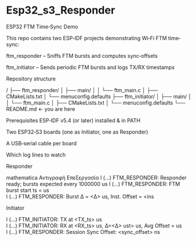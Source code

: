 # Esp32_s3_Responder

ESP32 FTM Time‑Sync Demo

This repo contains two ESP‑IDF projects demonstrating Wi‑Fi FTM time‐sync:

ftm_responder – Sniffs FTM bursts and computes sync‑offsets

ftm_initiator – Sends periodic FTM bursts and logs TX/RX timestamps


Repository structure

/
├── ftm_responder/
│   ├── main/
│   │   └── ftm_main.c
│   ├── CMakeLists.txt
│   └── menuconfig.defaults
├── ftm_initiator/
│   ├── main/
│   │   └── ftm_main.c
│   ├── CMakeLists.txt
│   └── menuconfig.defaults
└── README.md    ← you are here

Prerequisites
ESP‑IDF v5.4 (or later) installed & in PATH

Two ESP32‑S3 boards (one as Initiator, one as Responder)

A USB‑serial cable per board

Which log lines to watch

Responder

mathematica
Αντιγραφή
Επεξεργασία
I (…) FTM_RESPONDER: Responder ready; bursts expected every 1000000 us
I (…) FTM_RESPONDER: FTM burst start ts = <T1> us  
I (…) FTM_RESPONDER: Burst Δ = <Δ> us, Inst. Offset = <ins
                                                              
                                                              
Initiator

I (…) FTM_INITIATOR: TX at <TX_ts> us  
I (…) FTM_INITIATOR: RX at <RX_ts> us, Δ=<Δ> ust> us, Avg Offset = <avg> us  
I (…) FTM_RESPONDER: Session Sync Offset: <sync_offset> ns
